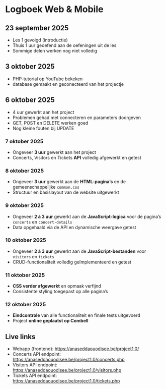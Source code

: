 # Logboek Web & Mobile

## 23 september 2025
- Les 1 gevolgd (introductie)  
- Thuis 1 uur geoefend aan de oefeningen uit de les  
- Sommige delen werken nog niet volledig  

## 3 oktober 2025
- PHP-tutorial op YouTube bekeken  
- database gemaakt en geconecteerd van het projectje

## 6 oktober 2025
- 4 uur gewerkt aan het project  
- Problemen gehad met connecteren en parameters doorgeven  
- GET, POST en DELETE werken goed  
- Nog kleine fouten bij UPDATE  

### 7 oktober 2025  
- Ongeveer **3 uur** gewerkt aan het project  
- Concerts, Visitors en Tickets **API** volledig afgewerkt en getest  

### 8 oktober 2025  
- Ongeveer **3 uur** gewerkt aan de **HTML-pagina’s** en de gemeenschappelijke `common.css`  
- Structuur en basislayout van de website uitgewerkt  

### 9 oktober 2025  
- Ongeveer **2 à 3 uur** gewerkt aan de **JavaScript-logica** voor de pagina’s `concerts` en `concert-details`  
- Data opgehaald via de API en dynamische weergave getest  

### 10 oktober 2025  
- Ongeveer **2 à 3 uur** gewerkt aan de **JavaScript-bestanden** voor `visitors` en `tickets`  
- CRUD-functionaliteit volledig geïmplementeerd en getest  

### 11 oktober 2025  
- **CSS verder afgewerkt** en opmaak verfijnd  
- Consistente styling toegepast op alle pagina’s  

### 12 oktober 2025  
- **Eindcontrole** van alle functionaliteit en finale tests uitgevoerd  
- Project **online geplaatst op Combell**

## Live links
- Webapp (frontend): https://anaseddaouodisee.be/project1.0/
- Concerts API endpoint: https://anaseddaouodisee.be/project1.0/concerts.php
- Visitors API endpoint: https://anaseddaouodisee.be/project1.0/visitors.php
- Tickets API endpoint: https://anaseddaouodisee.be/project1.0/tickets.php